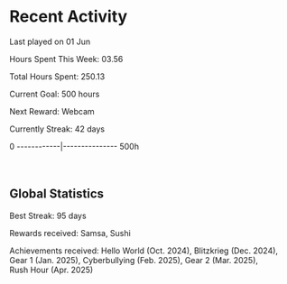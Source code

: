 # Recent Activity
Last played on 01 Jun  

Hours Spent This Week: 03.56  

Total Hours Spent: 250.13  

Current Goal: 500 hours  

Next Reward: Webcam

Currently Streak: 42 days 

0 ------------|--------------- 500h  
<br><br>

## Global Statistics
Best Streak: 95 days

Rewards received: Samsa, Sushi

Achievements received: Hello World (Oct. 2024), Blitzkrieg (Dec. 2024), Gear 1 (Jan. 2025), Cyberbullying (Feb. 2025), Gear 2 (Mar. 2025),  
Rush Hour (Apr. 2025)
